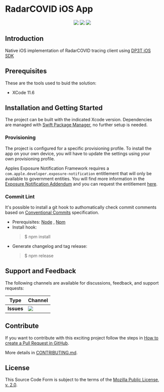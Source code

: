 # RadarCOVID iOS App

<p align="center">
    <a href="https://github.com/RadarCOVID/radar-covid-ios/commits/" title="Last Commit"><img src="https://img.shields.io/github/last-commit/RadarCOVID/radar-covid-ios?style=flat"></a>
    <a href="https://github.com/RadarCOVID/radar-covid-ios/issues" title="Open Issues"><img src="https://img.shields.io/github/issues/RadarCOVID/radar-covid-ios?style=flat"></a>
    <a href="https://github.com/RadarCOVID/radar-covid-ios/blob/master/LICENSE" title="License"><img src="https://img.shields.io/badge/License-MPL%202.0-brightgreen.svg?style=flat"></a>
</p>

## Introduction

Native iOS implementation of RadarCOVID tracing client using [DP3T iOS SDK](https://github.com/DP-3T/dp3t-sdk-ios)

## Prerequisites
These are the tools used to buid the solution:
- XCode 11.6

## Installation and Getting Started

The project can be built with the indicated Xcode version. Dependencies are managed with [Swift Package Manager](https://swift.org/package-manager), no further setup is needed.

### Provisioning

The project is configured for a specific provisioning profile. To install the app on your own device, you will have to update the settings using your own provisioning profile.

Apples Exposure Notification Framework requires a  `com.apple.developer.exposure-notification` entitlement that will only be available to government entities. You will find more information in the [Exposure Notification Addendum](https://developer.apple.com/contact/request/download/Exposure_Notification_Addendum.pdf) and you can request the entitlement  [here](https://developer.apple.com/contact/request/exposure-notification-entitlement).

### Commit Lint
It's possible to install a git hook to authomatically check commit comments based on [Conventional Commits](https://www.conventionalcommits.org/en/v1.0.0/) specification.

- Prerequisites: [Node](https://nodejs.org) , [Npm](https://www.npmjs.com/)
- Install hook:
	> $ npm install
- Generate changelog and tag release:
	> $ npm release

## Support and Feedback

The following channels are available for discussions, feedback, and support requests:

| Type       | Channel                                                |
| ---------- | ------------------------------------------------------ |
| **Issues** | <a href="https://github.com/RadarCOVID/radar-covid-ios/issues" title="Open Issues"><img src="https://img.shields.io/github/issues/RadarCOVID/radar-covid-ios?style=flat"></a> |

## Contribute

If you want to contribute with this exciting project follow the steps in [How to create a Pull Request in GitHub](https://opensource.com/article/19/7/create-pull-request-github).

More details in [CONTRIBUTING.md](./CONTRIBUTING.md).

## License

This Source Code Form is subject to the terms of the [Mozilla Public License, v. 2.0](https://www.mozilla.org/en-US/MPL/2.0/).
